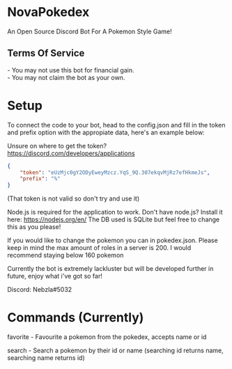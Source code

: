 <h1>NovaPokedex</h1>
An Open Source Discord Bot For A Pokemon Style Game!


<h2>Terms Of Service</h2>
- You may not use this bot for financial gain.<br>
- You may not claim the bot as your own.
  
  
<h1>Setup</h1>

  
To connect the code to your bot, head to the config.json and fill in the token and prefix option with the appropiate data, here's an example below:

Unsure on where to get the token? https://discord.com/developers/applications
```json
{
    "token": "eUzMjc0gY2ODyEweyMzcz.YqS_9Q.307ekqvMjRz7efHkmeJs", 
    "prefix": "%"
}
```
(That token is not valid so don't try and use it)
 
  
Node.js is required for the application to work. Don't have node.js? Install it here: https://nodejs.org/en/
The DB used is SQLite but feel free to change this as you please!
  
If you would like to change the pokemon you can in pokedex.json. Please keep in mind the max amount of roles in a server is 200. I would recommend staying below 160 pokemon
  
Currently the bot is extremely lackluster but will be developed further in future, enjoy what i've got so far!

Discord: Nebzla#5032



<h1>Commands (Currently)</h1>

favorite <pokemon> - Favourite a pokemon from the pokedex, <pokemon> accepts name or id
 
search <pokemon> - Search a pokemon by their id or name (searching id returns name, searching name returns id)

